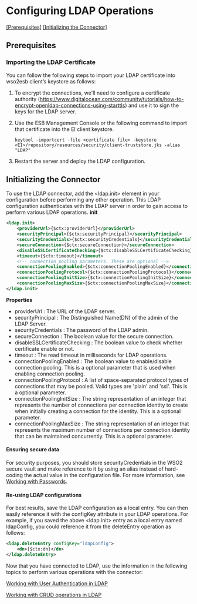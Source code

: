 # Configuring LDAP Operations

[[Prerequisites]](#Prerequisites) [[Initializing the Connector]](#initializing-the-connector)

## Prerequisites

### Importing the LDAP Certificate

You can follow the following steps to import your LDAP certificate into wso2esb client’s keystore as follows:

1. To encrypt the connections, we'll need to configure a certificate authority (https://www.digitalocean.com/community/tutorials/how-to-encrypt-openldap-connections-using-starttls) and use it to sign the keys for the LDAP server.

2. Use the ESB Management Console or the following command to import that certificate into the EI client keystore. 
    ```
    keytool -importcert -file <certificate file> -keystore <EI>/repository/resources/security/client-truststore.jks -alias "LDAP"
    ```
3. Restart the server and deploy the LDAP configuration.

## Initializing the Connector

To use the LDAP connector, add the <ldap.init> element in your configuration before performing any other operation. This LDAP configuration authenticates with the LDAP server in order to gain access to perform various LDAP operations.
**init**
```xml
<ldap.init>
    <providerUrl>{$ctx:providerUrl}</providerUrl>
    <securityPrincipal>{$ctx:securityPrincipal}</securityPrincipal>
    <securityCredentials>{$ctx:securityCredentials}</securityCredentials>
    <secureConnection>{$ctx:secureConnection}</secureConnection>
    <disableSSLCertificateChecking>{$ctx:disableSSLCertificateChecking}</disableSSLCertificateChecking>
    <timeout>{$ctx:timeout}</timeout>
    <!-- connection pooling parameters. These are optional -->
    <connectionPoolingEnabled>{$ctx:connectionPoolingEnabled}</connectionPoolingEnabled>
    <connectionPoolingProtocol>{$ctx:connectionPoolingProtocol}</connectionPoolingProtocol>
    <connectionPoolingInitSize>{$ctx:connectionPoolingInitSize}</connectionPoolingInitSize>
    <connectionPoolingMaxSize>{$ctx:connectionPoolingMaxSize}</connectionPoolingMaxSize>
</ldap.init>
```
**Properties** 
* providerUrl : The URL of the LDAP server.
* securityPrincipal : The Distinguished Name(DN) of the admin of the LDAP Server.
* securityCredentials : The password of the LDAP admin.
* secureConnection : The boolean value for the secure connection.
* disableSSLCertificateChecking : The boolean value to check whether certificate enable or not.
* timeout : The read timeout in milliseconds for LDAP operations.
* connectionPoolingEnabled : The boolean value to enable/disable connection pooling. This is a optional parameter that is used when enabling connection pooling.
* connectionPoolingProtocol : A list of space-separated protocol types of connections that may be pooled. Valid types are 'plain' and 'ssl'. This is a optional parameter.
* connectionPoolingInitSize : The string representation of an integer that represents the number of connections per connection identity to create when initially creating a connection for the identity. This is a optional parameter.
* connectionPoolingMaxSize : The string representation of an integer that represents the maximum number of connections per connection identity that can be maintained concurrently. This is a optional parameter.

#### Ensuring secure data
For security purposes, you should store securityCredentials in the WSO2 secure vault and make reference to it by using an alias instead of hard-coding the actual value in the configuration file. For more information, see [Working with Passwords](https://docs.wso2.com/display/EI640/Working+with+Passwords+in+the+ESB+profile).

#### Re-using LDAP configurations
For best results, save the LDAP configuration as a local entry. You can then easily reference it with the configKey attribute in your LDAP operations. For example, if you saved the above <ldap.init> entry as a local entry named ldapConfig,  you could reference it from the deleteEntry operation as follows:

```xml
<ldap.deleteEntry configKey="ldapConfig">
    <dn>{$ctx:dn}</dn>
</ldap.deleteEntry>
```

Now that you have connected to LDAP, use the information in the following topics to perform various operations with the connector:

[Working with User Authentication in LDAP](user_auth.md)

[Working with CRUD operations in LDAP](crud_ops.md)

